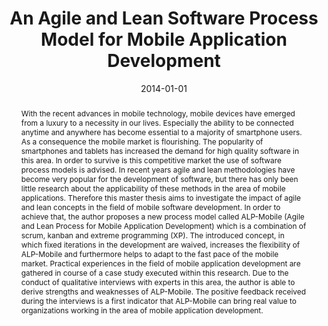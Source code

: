 ---
abstract: With the recent advances in mobile technology, mobile devices have emerged
  from a luxury to a necessity in our lives. Especially the ability to be connected
  anytime and anywhere has become essential to a majority of smartphone users. As
  a consequence the mobile market is flourishing. The popularity of smartphones and
  tablets has increased the demand for high quality software in this area. In order
  to survive is this competitive market the use of software process models is advised.
  In recent years agile and lean methodologies have become very popular for the development
  of software, but there has only been little research about the applicability of
  these methods in the area of mobile applications. Therefore this master thesis aims
  to investigate the impact of agile and lean concepts in the field of mobile software
  development. In order to achieve that, the author proposes a new process model called
  ALP-Mobile (Agile and Lean Process for Mobile Application Development) which is
  a combination of scrum, kanban and extreme programming (XP). The introduced concept,
  in which fixed iterations in the development are waived, increases the flexibility
  of ALP-Mobile and furthermore helps to adapt to the fast pace of the mobile market.
  Practical experiences in the field of mobile application development are gathered
  in course of a case study executed within this research. Due to the conduct of qualitative
  interviews with experts in this area, the author is able to derive strengths and
  weaknesses of ALP-Mobile. The positive feedback received during the interviews is
  a first indicator that ALP-Mobile can bring real value to organizations working
  in the area of mobile application development.
authors:
- Lukas Wenzel
date: '2014-01-01'
featured: false
publication_types:
- '7'
publishDate: '2014-01-01'
title: An Agile and Lean Software Process Model for Mobile Application Development
url_pdf: ''
---